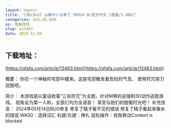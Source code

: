 ```yaml
---
layout: mypost
title: "[3D/SLG] 山姥のいる家で V0514 DL官方中文 [度盘/1.40G]"
categories: SLG,3D,动作
os: 电脑游戏
slug: a13463
date: 2024-11-04
---
```


## 下载地址：

[https://qfafa.com/article/13463.html](https://qfafa.com/article/13463.html)

概要：
你在一个神秘的宅邸中醒来。这座宅邸散发着危险的气息。
使用符咒努力逃脱吧。

简介：
本游戏是以童话故事“三张符咒”为主题，针对M男的逆强制3D动作逃跑游戏。
视角全为第一人称，女孩们均为全语音！
享受与她们的甜蜜时光吧！
补充信息：
2024年05月14日BUG修复
修复了精子看不见的错误
修复了精子看起来像水的错误
WASD：选择词汇
右键/左键：挣扎
鼠标操作：视角移动Content is blocked